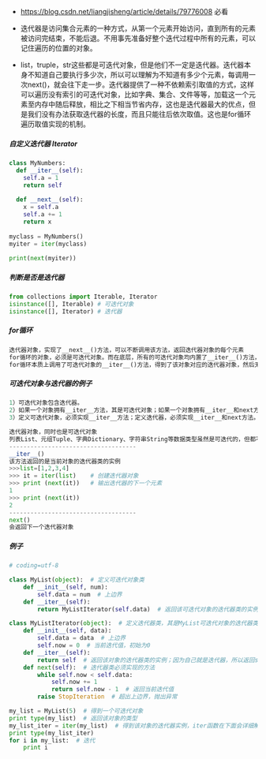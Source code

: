 - https://blog.csdn.net/liangjisheng/article/details/79776008 必看

- 迭代器是访问集合元素的一种方式，从第一个元素开始访问，直到所有的元素被访问完结束，不能后退。不用事先准备好整个迭代过程中所有的元素，可以记住遍历的位置的对象。
- list，truple，str这些都是可迭代对象，但是他们不一定是迭代器。迭代器本身不知道自己要执行多少次，所以可以理解为不知道有多少个元素，每调用一次next()，就会往下走一步。迭代器提供了一种不依赖索引取值的方式，这样可以遍历没有索引的可迭代对象，比如字典、集合、文件等等，加载这一个元素至内存中随后释放，相比之下相当节省内存，这也是迭代器最大的优点，但是我们没有办法获取迭代器的长度，而且只能往后依次取值。这也是for循环遍历取值实现的机制。

##### 自定义迭代器 Iterator

```python
class MyNumbers:
  def __iter__(self):
    self.a = 1
    return self
 
  def __next__(self):
    x = self.a
    self.a += 1
    return x
 
myclass = MyNumbers()
myiter = iter(myclass)
 
print(next(myiter))

```

##### 判断是否是迭代器 

```python
from collections import Iterable, Iterator
isinstance([], Iterable) # 可迭代对象
isinstance([], Iterator) # 迭代器
```

##### for循环

```python
迭代器对象，实现了__next__()方法，可以不断调用该方法，返回迭代器对象的每个元素    
for循环的对象，必须是可迭代对象。而在底层，所有的可迭代对象均内置了__iter__()方法，返回值为迭代器对象。
for循环本质上调用了可迭代对象的__iter__()方法，得到了该对象对应的迭代器对象，然后无限调用__next__()方法，得到对象中的每一个元素。直到StopIteration异常，代表迭代器中已无下一个元素，for循环自动处理该异常，跳出循环。
```

##### 可迭代对象与迭代器的例子

```python
1）可迭代对象包含迭代器。
2）如果一个对象拥有__iter__方法，其是可迭代对象；如果一个对象拥有__iter__和next方法，其是迭代器。
3）定义可迭代对象，必须实现__iter__方法；定义迭代器，必须实现__iter__和next方法。

迭代器对象，同时也是可迭代对象
列表List、元组Tuple、字典Dictionary、字符串String等数据类型虽然是可迭代的，但都不是迭代器，因为他们都没有next( )方法列表List、元组Tuple、字典Dictionary、字符串String等数据类型虽然是可迭代的，但都不是迭代器，因为他们都没有next( )方法
------------------------------------
__iter__()
该方法返回的是当前对象的迭代器类的实例
>>>list=[1,2,3,4]
>>> it = iter(list)    # 创建迭代器对象
>>> print (next(it))   # 输出迭代器的下一个元素
1
>>> print (next(it))
2
------------------------------------
next()
会返回下一个迭代器对象
```

##### 例子

```python
# coding=utf-8  

class MyList(object):  # 定义可迭代对象类  
    def __init__(self, num):
        self.data = num  # 上边界  
    def __iter__(self):
        return MyListIterator(self.data)  # 返回该可迭代对象的迭代器类的实例  

class MyListIterator(object):  # 定义迭代器类，其是MyList可迭代对象的迭代器类  
    def __init__(self, data):
        self.data = data  # 上边界  
        self.now = 0  # 当前迭代值，初始为0  
    def __iter__(self):
        return self  # 返回该对象的迭代器类的实例；因为自己就是迭代器，所以返回self  
    def next(self):  # 迭代器类必须实现的方法  
        while self.now < self.data:
            self.now += 1
            return self.now - 1  # 返回当前迭代值  
        raise StopIteration  # 超出上边界，抛出异常  

my_list = MyList(5)  # 得到一个可迭代对象  
print type(my_list)  # 返回该对象的类型  
my_list_iter = iter(my_list)  # 得到该对象的迭代器实例，iter函数在下面会详细解释  
print type(my_list_iter)
for i in my_list:  # 迭代  
    print i
```

